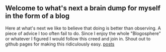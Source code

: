 ## Welcome to what's next a brain dump for myself in the form of a blog
Here at what's next we like to believe that doing is better than observing. A piece of advice I too often fail to do. Since I enjoy the whole "Blogosphere" or whatever I figured I would follow this creed and join in. Shout out to github pages for making this ridiculously easy. 
[posts](_posts)



